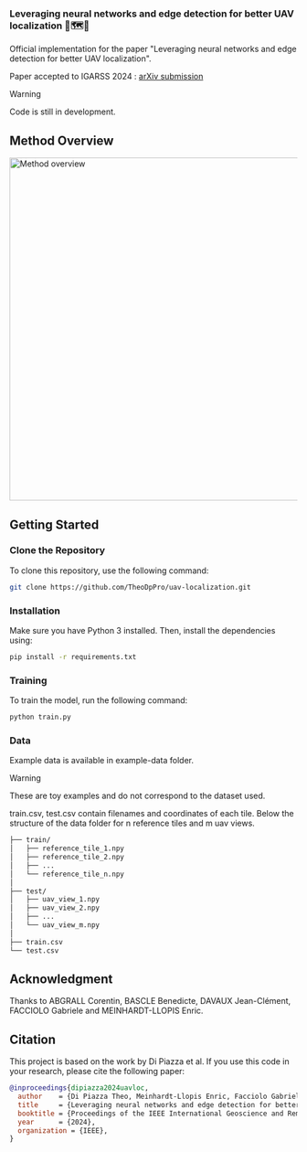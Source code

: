 ### Leveraging neural networks and edge detection for better UAV localization 🚁🗺️📍
Official implementation for the paper "Leveraging neural networks and edge detection for better UAV localization".

Paper accepted to IGARSS 2024 : [arXiv submission](https://arxiv.org/abs/2404.06207)

> [!WARNING]  
> Code is still in development.

## Method Overview

<img src="https://github.com/theodpzz/uav-localization/blob/main/figures/overview_method_final.png" alt="Method overview" width="600">

## Getting Started

### Clone the Repository

To clone this repository, use the following command:

```bash
git clone https://github.com/TheoDpPro/uav-localization.git
```

### Installation

Make sure you have Python 3 installed. Then, install the dependencies using:

```bash
pip install -r requirements.txt
```

### Training

To train the model, run the following command:

```bash
python train.py
```

### Data

Example data is available in example-data folder.

> [!WARNING]  
> These are toy examples and do not correspond to the dataset used.

train.csv, test.csv contain filenames and coordinates of each tile.
Below the structure of the data folder for n reference tiles and m uav views.

```bash
├── train/
│   ├── reference_tile_1.npy
│   ├── reference_tile_2.npy
│   ├── ...
│   └── reference_tile_n.npy
│
├── test/
│   ├── uav_view_1.npy
│   ├── uav_view_2.npy
│   ├── ...
│   └── uav_view_m.npy
│
├── train.csv
└── test.csv
```

## Acknowledgment

Thanks to ABGRALL Corentin, BASCLE Benedicte, DAVAUX Jean-Clément, FACCIOLO Gabriele and MEINHARDT-LLOPIS Enric.

## Citation

This project is based on the work by Di Piazza et al. If you use this code in your research, please cite the following paper:

```BibTeX
@inproceedings{dipiazza2024uavloc,
  author    = {Di Piazza Theo, Meinhardt-Llopis Enric, Facciolo Gabriele, Bascle Benedicte, Abgrall Corentin and Devaux Jean-Clement},
  title     = {Leveraging neural networks and edge detection for better UAV localization},
  booktitle = {Proceedings of the IEEE International Geoscience and Remote Sensing Symposium (IGARSS)},
  year      = {2024},
  organization = {IEEE},
}
```
